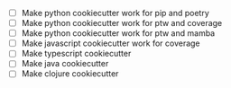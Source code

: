 - [ ] Make python cookiecutter work for pip and poetry
- [ ] Make python cookiecutter work for ptw and coverage
- [ ] Make python cookiecutter work for ptw and mamba
- [ ] Make javascript cookiecutter work for coverage
- [ ] Make typescript cookiecutter
- [ ] Make java cookiecutter
- [ ] Make clojure cookiecutter